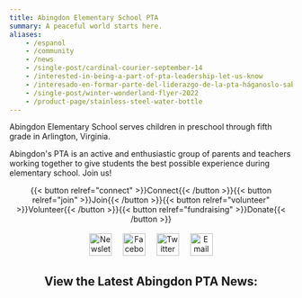 ```yaml
---
title: Abingdon Elementary School PTA
summary: A peaceful world starts here.
aliases:
    - /espanol
    - /community
    - /news
    - /single-post/cardinal-courier-september-14
    - /interested-in-being-a-part-of-pta-leadership-let-us-know
    - /interesado-en-formar-parte-del-liderazgo-de-la-pta-háganoslo-saber
    - /single-post/winter-wonderland-flyer-2022
    - /product-page/stainless-steel-water-bottle
---
```


<style>
hr { display: none; }
.title, .textcenter { text-align: center; }
</style>

<script>
    var images = ["carousel/abingdon.webp", "carousel/IMG_2663.webp", "carousel/IMG_5072.webp", "carousel/IMG_7308.webp", "carousel/IMG_2669.webp", "carousel/040222_3.webp"];
    var randomName = images[Math.floor(Math.random() * images.length)];
</script>

<script>document.write('<img src="/' + randomName + '" height="414px" width="736px" alt="Abingdon Elementary" class="halfcenter">');</script>

Abingdon Elementary School serves children in preschool through fifth grade in Arlington, Virginia.

Abingdon's PTA is an active and enthusiastic group of parents and teachers working together to give students the best possible experience during elementary school. Join us!

<div class="textcenter">
{{< button relref="connect" >}}Connect{{< /button >}}{{< button relref="join" >}}Join{{< /button >}}{{< button relref="volunteer" >}}Volunteer{{< /button >}}{{< button relref="fundraising" >}}Donate{{< /button >}}
<br>
<br>
<a href="https://us11.list-manage.com/subscribe?u=e8c2877018f64aa7e1fd2e884&id=b884e2a18e"><img src="/images/Newsletter.svg" height="40" width="40" alt="Newsletter logo" title="Subscribe to our email newsletter, the Cardinal Courier"></a> &nbsp;&nbsp;&nbsp; <a href="https://www.facebook.com/AbingdonElementaryPTA"><img src="/images/Facebook.svg" height="40" width="40" alt="Facebook logo" title="Follow us on Facebook"></a> &nbsp;&nbsp;&nbsp; <a href="https://twitter.com/AbingdonPTA"><img src="/images/Twitter.svg" height="40" width="40" alt="Twitter logo" title="Follow us on Twitter"></a> &nbsp;&nbsp;&nbsp;<!-- <a href="/whatsapp"><img src="/images/WhatsApp.svg" height="40" width="40" alt="WhatsApp logo" title="Join our WhatsApp groups"></a> &nbsp;&nbsp;&nbsp; <a href="posts/index.xml"><img src="/images/RSS.svg" height="40" width="40" alt="RSS logo" title="Subscribe to our RSS feed"></a> &nbsp;&nbsp;&nbsp;--> <a href="mailto:abingdonelementarypta@gmail.com"><img src="/images/Email.svg" height="40" width="40" alt="Email logo" title="Email us"></a>

<h2>View the Latest Abingdon PTA News:</h2>
</div>